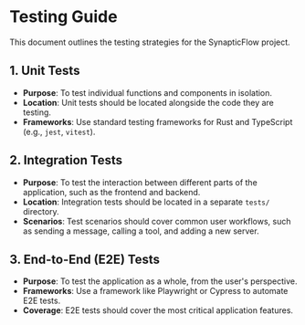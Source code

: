 # Testing Guide

This document outlines the testing strategies for the SynapticFlow project.

## 1. Unit Tests

-   **Purpose**: To test individual functions and components in isolation.
-   **Location**: Unit tests should be located alongside the code they are testing.
-   **Frameworks**: Use standard testing frameworks for Rust and TypeScript (e.g., `jest`, `vitest`).

## 2. Integration Tests

-   **Purpose**: To test the interaction between different parts of the application, such as the frontend and backend.
-   **Location**: Integration tests should be located in a separate `tests/` directory.
-   **Scenarios**: Test scenarios should cover common user workflows, such as sending a message, calling a tool, and adding a new server.

## 3. End-to-End (E2E) Tests

-   **Purpose**: To test the application as a whole, from the user's perspective.
-   **Frameworks**: Use a framework like Playwright or Cypress to automate E2E tests.
-   **Coverage**: E2E tests should cover the most critical application features.
